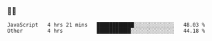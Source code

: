 ### 👨‍💻

<!--START_SECTION:waka-->

```text
JavaScript   4 hrs 21 mins   ████████████░░░░░░░░░░░░░   48.03 %
Other        4 hrs           ███████████░░░░░░░░░░░░░░   44.18 %
```

<!--END_SECTION:waka-->
